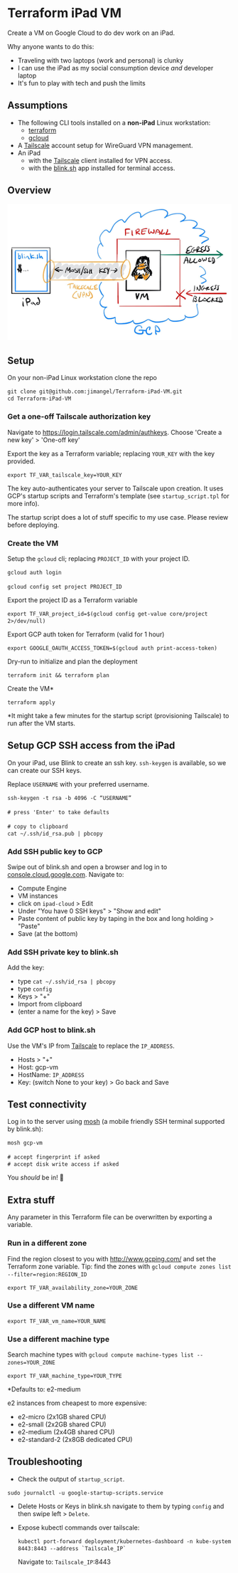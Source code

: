 # Terraform iPad VM

Create a VM on Google Cloud to do dev work on an iPad.

Why anyone wants to do this:

- Traveling with two laptops (work and personal) is clunky
- I can use the iPad as my social consumption device *and* developer laptop
- It's fun to play with tech and push the limits

## Assumptions

- The following CLI tools installed on a **non-iPad** Linux workstation:
  - [terraform](https://www.terraform.io/downloads.html)
  - [gcloud](https://cloud.google.com/sdk/docs/quickstart-debian-ubuntu)
- A [Tailscale](https://tailscale.com/) account setup for WireGuard VPN management.
- An iPad
  - with the [Tailscale](https://tailscale.com/kb/1020/install-ios?q=ipad) client installed for VPN access.
  - with the [blink.sh](https://blink.sh/) app installed for terminal access.

## Overview

![](/img/banner.jpg)

## Setup

On your non-iPad Linux workstation clone the repo

```
git clone git@github.com:jimangel/Terraform-iPad-VM.git
cd Terraform-iPad-VM
```

### Get a one-off Tailscale authorization key

Navigate to https://login.tailscale.com/admin/authkeys. Choose 'Create a new key' > 'One-off key'

Export the key as a Terraform variable; replacing `YOUR_KEY` with the key provided.

```
export TF_VAR_tailscale_key=YOUR_KEY
```

The key auto-authenticates your server to Tailscale upon creation. It uses GCP's startup scripts and Terraform's template (see `startup_script.tpl` for more info).

The startup script does a lot of stuff specific to my use case. Please review before deploying.

### Create the VM

Setup the `gcloud` cli; replacing `PROJECT_ID` with your project ID.

```
gcloud auth login

gcloud config set project PROJECT_ID
```

Export the project ID as a Terraform variable

```
export TF_VAR_project_id=$(gcloud config get-value core/project 2>/dev/null)
```

Export GCP auth token for Terraform (valid for 1 hour)

```
export GOOGLE_OAUTH_ACCESS_TOKEN=$(gcloud auth print-access-token)
```

Dry-run to initialize and plan the deployment

```
terraform init && terraform plan
```

Create the VM*

```
terraform apply
```

*It might take a few minutes for the startup script (provisioning Tailscale) to run after the VM starts.


## Setup GCP SSH access from the iPad

On your iPad, use Blink to create an ssh key. `ssh-keygen` is available, so we can create our SSH keys.

Replace `USERNAME` with your preferred username.

```
ssh-keygen -t rsa -b 4096 -C “USERNAME”

# press 'Enter' to take defaults

# copy to clipboard
cat ~/.ssh/id_rsa.pub | pbcopy
```

### Add SSH public key to GCP

Swipe out of blink.sh and open a browser and log in to [console.cloud.google.com](https://console.cloud.google.com). Navigate to:

- Compute Engine
- VM instances
- click on `ipad-cloud` > Edit
- Under "You have 0 SSH keys" > "Show and edit"
- Paste content of public key by taping in the box and long holding > "Paste"
- Save (at the bottom)

### Add SSH private key to blink.sh

Add the key:
- type `cat ~/.ssh/id_rsa | pbcopy`
- type `config`
- Keys > "+"
- Import from clipboard
- (enter a name for the key) > Save

### Add GCP host to blink.sh

Use the VM's IP from [Tailscale](https://login.tailscale.com/admin/machines) to replace the `IP_ADDRESS`.

- Hosts > "+"
- Host: gcp-vm
- HostName: `IP_ADDRESS`
- Key: (switch None to your key) > Go back and Save

## Test connectivity

Log in to the server using [mosh](https://mosh.org/) (a mobile friendly SSH terminal supported by blink.sh):

```
mosh gcp-vm

# accept fingerprint if asked
# accept disk write access if asked
```

You *should* be in! 🎉

## Extra stuff

Any parameter in this Terraform file can be overwritten by exporting a variable.

### Run in a different zone

Find the region closest to you with http://www.gcping.com/ and set the Terraform zone variable. Tip: find the zones with `gcloud compute zones list --filter=region:REGION_ID`

```
export TF_VAR_availability_zone=YOUR_ZONE
```

### Use a different VM name

```
export TF_VAR_vm_name=YOUR_NAME
```

### Use a different machine type

Search machine types with `gcloud compute machine-types list --zones=YOUR_ZONE`

```
export TF_VAR_machine_type=YOUR_TYPE
```

*Defaults to: e2-medium

e2 instances from cheapest to more expensive:
- e2-micro (2x1GB shared CPU)
- e2-small (2x2GB shared CPU)
- e2-medium (2x4GB shared CPU)
- e2-standard-2 (2x8GB dedicated CPU)

## Troubleshooting

- Check the output of `startup_script`.

```
sudo journalctl -u google-startup-scripts.service
```

- Delete Hosts or Keys in blink.sh navigate to them by typing `config` and then swipe left > `Delete`.

- Expose kubectl commands over tailscale:

    ```
    kubectl port-forward deployment/kubernetes-dashboard -n kube-system 8443:8443 --address `Tailscale_IP`
    ```

    Navigate to: `Tailscale_IP`:8443
